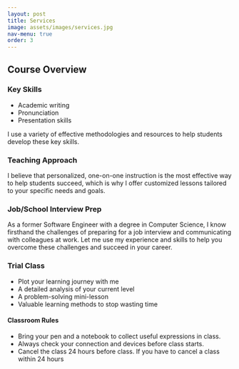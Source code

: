 ```yaml
---
layout: post
title: Services
image: assets/images/services.jpg
nav-menu: true
order: 3
---
```


<section id="course-overview">
    <h2>Course Overview</h2>
    <div class="course-overview-container">
        <div class="overview-section">
            <h3>Key Skills</h3>
            <ul>
                <li>Academic writing</li>
                <li>Pronunciation</li>
                <li>Presentation skills</li>
            </ul>
            <p>I use a variety of effective methodologies and resources to help students develop these key skills.</p>
        </div>
        <div class="overview-section">
            <h3>Teaching Approach</h3>
            <p>I believe that personalized, one-on-one instruction is the most effective way to help students succeed, which is why I offer customized lessons tailored to your specific needs and goals.</p>
        </div>
        <div class="overview-section">
            <h3>Job/School Interview Prep</h3>
            <p>As a former Software Engineer with a degree in Computer Science, I know firsthand the challenges of preparing for a job interview and communicating with colleagues at work. Let me use my experience and skills to help you overcome these challenges and succeed in your career.</p>
        </div>
        <div class="overview-section">
            <h3>Trial Class</h3>
            <ul>
                <li>Plot your learning journey with me</li>
                <li>A detailed analysis of your current level</li>
                <li>A problem-solving mini-lesson</li>
                <li>Valuable learning methods to stop wasting time</li>
            </ul>
            <h4>Classroom Rules</h4>
            <ul>
                <li>Bring your pen and a notebook to collect useful expressions in class.</li>
                <li>Always check your connection and devices before class starts.</li>
                <li>Cancel the class 24 hours before class. If you have to cancel a class within 24 hours

